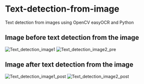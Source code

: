 # Text-detection-from-image
Text detection from images using OpenCV easyOCR and Python

## Image before text detection from the image
![Text_detection_image1](https://github.com/Ritwik-IITM/Text-detection-from-image/assets/108989374/cefb447e-f7d5-4f5e-a654-5b1d53b7a5a2)
![Text_detection_image2_pre](https://github.com/Ritwik-IITM/Text-detection-from-image/assets/108989374/a874684d-4e68-49e8-b22b-658dacb3c9aa)




## Image after text detection from the image
![Text_detection_image1_post](https://github.com/Ritwik-IITM/Text-detection-from-image/assets/108989374/f31a30b0-9632-4282-aa4e-fdaaeee647f6)
![Text_detection_image2_post](https://github.com/Ritwik-IITM/Text-detection-from-image/assets/108989374/d5953097-a646-4064-b2d5-910da538b8da)
